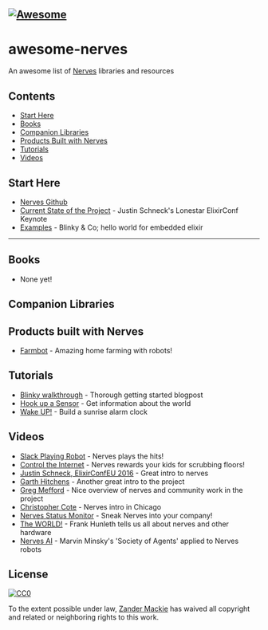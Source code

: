 [![Awesome](https://cdn.rawgit.com/sindresorhus/awesome/d7305f38d29fed78fa85652e3a63e154dd8e8829/media/badge.svg)](https://github.com/sindresorhus/awesome)
---
# awesome-nerves

An awesome list of [Nerves](http://nerves-project.org/) libraries and resources

## Contents
 - [Start Here](#start-here)
 - [Books](#books)
 - [Companion Libraries](#companion-libraries)
 - [Products Built with Nerves](#Products-built-with-Nerves)
 - [Tutorials](#tutorials)
 - [Videos](#videos)
 
## Start Here
 - [Nerves Github](https://github.com/nerves-project)
 - [Current State of the Project](https://youtu.be/pVHhmqYozOM?list=PLzBBtNlH89Z4FkEqp3vFMfne1dUreF7Gp) - Justin Schneck's Lonestar ElixirConf Keynote
 - [Examples](https://github.com/nerves-project/nerves-examples) - Blinky & Co; hello world for embedded elixir
 
---
 
 
## Books
- None yet!

## Companion Libraries

## Products built with Nerves
  - [Farmbot](https://github.com/farmbot) - Amazing home farming with robots!

## Tutorials
- [Blinky walkthrough](https://cafecode.co/posts/getting-started-with-nerves-embedded-elixir-on-raspberry-pi-3/) - Thorough getting started blogpost
- [Hook up a Sensor](http://www.carstenblock.org/post/project-excelsius/) - Get information about the world
- [Wake UP!](http://www.grappendorf.net/projects/sunrise-alarm-clock/hardware.html) - Build a sunrise alarm clock

## Videos
- [Slack Playing Robot](https://www.youtube.com/watch?v=-MzJ-HxRcVI) - Nerves plays the hits!
- [Control the Internet](https://www.youtube.com/watch?v=cznxe3TCevk) - Nerves rewards your kids for scrubbing floors!
- [Justin Schneck, ElixirConfEU 2016](https://www.youtube.com/watch?v=pVHhmqYozOM) - Great intro to nerves
- [Garth Hitchens](https://youtu.be/kpzQrFC55q4) - Another great intro to the project
- [Greg Mefford](https://www.youtube.com/watch?v=YMVL4275Zog) - Nice overview of nerves and community work in the project
- [Christopher Cote](https://www.youtube.com/watch?v=aQ_P9m4JzlQ) - Nerves intro in Chicago
- [Nerves Status Monitor](https://www.youtube.com/watch?v=vbPbulimWLk) - Sneak Nerves into your company!
- [The WORLD!](https://www.youtube.com/watch?v=SVy7gRU_-P8) - Frank Hunleth tells us all about nerves and other hardware
- [Nerves AI](https://www.youtube.com/watch?v=N_PXas9LtzU) - Marvin Minsky's 'Society of Agents' applied to Nerves robots


## License

[![CC0](http://mirrors.creativecommons.org/presskit/buttons/88x31/svg/cc-zero.svg)](https://creativecommons.org/publicdomain/zero/1.0/)

To the extent possible under law, [Zander Mackie](http://zandermackie.com) has waived all copyright and related or neighboring rights to this work.

